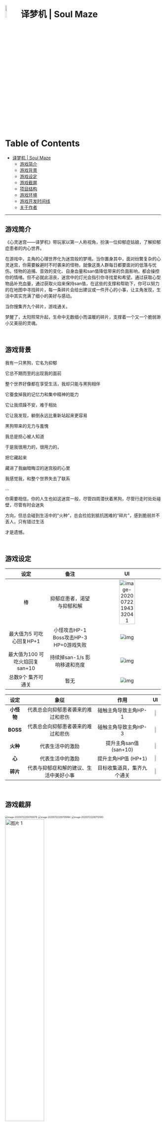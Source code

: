 # <img src="https://upload-images.jianshu.io/upload_images/12014150-8d87ea479e20bb51.png?imageMogr2/auto-orient/strip%7CimageView2/2/w/1240" width="10%;" />译梦机 | Soul Maze

Table of Contents
=================

   * [译梦机 | Soul Maze](#译梦机--soul-maze)
      * [游戏简介](#游戏简介)
      * [游戏背景](#游戏背景)
      * [游戏设定](#游戏设定)
      * [游戏截屏](#游戏截屏)
      * [项目结构](#项目结构)
      * [游戏环境](#游戏环境)
      * [游戏开发时间线](#游戏开发时间线)
      * [关于作者](#关于作者)

------

## 游戏简介

《心灵迷宫——译梦机》带玩家以第一人称视角，扮演一位抑郁症姑娘，了解抑郁症患者的内心世界。

在游戏中，主角的心理世界化为迷宫般的梦境。当你置身其中，面对纷繁复杂的心灵迷宫，你需要躲避时不时袭来的怪物，就像这类人群每日都要面对的低落与忧伤。怪物的追捕、音效的变化、自身血量和san值降低带来的负面影响，都会操控你的情绪。但不必就此沮丧，迷宫中的灯光会指引你寻找爱和希望。通过获取心型物品补充血量，通过获取火焰来保持san值，在这些的支撑和帮助下，你可以努力的在地图中寻找碎片，每一条碎片会给出建议或一件开心的小事，让主角发现，生活中其实充满了细小的美好与感动。

当你搜集齐九个碎片，游戏通关。

梦醒了，太阳照常升起，生命中无数细小而温暖的碎片，支撑着一个又一个脆弱渺小又美丽的灵魂。

<br/>

## 游戏背景

我有一只黑狗，它名为抑郁

它总不期而至的出现我的面前

整个世界好像都在享受生活，我却只能与黑狗相伴

它蚕食掉我的记忆力和集中精神的能力

它让我烦躁不安，难于相处

它让我发现，躺倒永远比重新站起来更容易

黑狗带来的无力与羞愧

我总是担心被人知道

于是我很用力的，很用力的，

把它藏起来

藏进了我幽暗晦涩的迷宫般的心里

我感觉我，和整个世界失去了联系

...

你需要相信，你的人生也如这迷宫一般，尽管四周潜伏着黑狗，尽管行走时处处碰壁，尽管有时会迷失

方向，但总会碰到生活中的“火种”，总会捡拾到抵抗困难的“碎片”，感到脆弱并不丢人，只有错过生活

才是遗憾。

<br/>

## 游戏设定

|            **设定**             |                 **备注**                 |                            **UI**                            |
| :-----------------------------: | :--------------------------------------: | :----------------------------------------------------------: |
|               椿                |        抑郁症患者，渴望与抑郁和解        | <img src="https://upload-images.jianshu.io/upload_images/12014150-c22943895023d042.png?imageMogr2/auto-orient/strip%7CimageView2/2/w/1240" alt="image-20200722194332041" width="50%;" /> |
|    最大值为5  可吃心回复HP+1    | 小怪攻击HP-1  Boss攻击HP-3  HP=0游戏失败 | ![img](https://upload-images.jianshu.io/upload_images/12014150-8fc43fff9cd6c731.jpg?imageMogr2/auto-orient/strip%7CimageView2/2/w/1240) |
| 最大值为100  可吃火焰回复san+10 |      持续掉san-1/s  影响移速和亮度       | ![img](https://upload-images.jianshu.io/upload_images/12014150-7cfda97c83538882.jpg?imageMogr2/auto-orient/strip%7CimageView2/2/w/1240) |
|       总数9个  集齐可通关       |                   暂无                   | ![img](https://upload-images.jianshu.io/upload_images/12014150-77ffeb10cb4925d7.jpg?imageMogr2/auto-orient/strip%7CimageView2/2/w/1240) |

|    设定    |                  象征                  |            作用            |                              UI                              |
| :--------: | :------------------------------------: | :------------------------: | :----------------------------------------------------------: |
| **小怪物** |   代表总会向抑郁患者袭来的难过和悲伤   |    碰触主角导致主角HP-1    | <img src="https://upload-images.jianshu.io/upload_images/12014150-a8ba103d0df9c24d.png?imageMogr2/auto-orient/strip%7CimageView2/2/w/1240" width="30%" /> |
|  **BOSS**  |   代表总会向抑郁患者袭来的难过和悲伤   |    碰触主角导致主角HP-3    | <img src="https://upload-images.jianshu.io/upload_images/12014150-6952753a3e3fb598.png?imageMogr2/auto-orient/strip%7CimageView2/2/w/1240" width="30%" /> |
|  **火种**  |            代表生活中的激励            |   提升主角san值 (san+10)   | <img src="https://upload-images.jianshu.io/upload_images/12014150-9e32785784fa5203.png?imageMogr2/auto-orient/strip%7CimageView2/2/w/1240" width="30%" /> |
|   **心**   |            代表生活中的激励            |    提升主角HP值 (HP+1)     | <img src="https://upload-images.jianshu.io/upload_images/12014150-65c9187375180f5a.png?imageMogr2/auto-orient/strip%7CimageView2/2/w/1240" width="30%" /> |
|  **碎片**  | 代表与抑郁症和解的建议、生活中美好小事 | 目标收集道具，集齐九个通关 | <img src="https://upload-images.jianshu.io/upload_images/12014150-3cf867af03a2db68.png?imageMogr2/auto-orient/strip%7CimageView2/2/w/1240" width="30%" /> |

<br/>

## 游戏截屏

<img src="https://upload-images.jianshu.io/upload_images/12014150-1d6d5ec736410806.png?imageMogr2/auto-orient/strip%7CimageView2/2/w/1240" alt="image-20200722200700079" style="zoom:50%;" align="center" />

<img src="/Users/doublez/Developer/Digital Media/Soul-Maze/README.assets/image-20200722200705894.png" alt="image-20200722200705894" style="zoom:50%;" align="center" />

<img src="https://upload-images.jianshu.io/upload_images/12014150-76d2bc2a5b95d309.png?imageMogr2/auto-orient/strip%7CimageView2/2/w/1240" alt="image-20200722200712083" style="zoom:50%;" align="center" />

<img src="https://upload-images.jianshu.io/upload_images/12014150-7df5d1370cea4b67.PNG?imageMogr2/auto-orient/strip%7CimageView2/2/w/1240" alt="图片 1" width="50%;" align="center" />

<br/>

## 项目结构

- `Assets/` `Packages/` `ProjectSettings/`: Unity工程
- `doc/`
  - [《译梦机》游戏设计文档](https://github.com/doubleZ0108/Soul-Maze/blob/master/doc/《译梦机》游戏设计文档.pdf)
  - [游戏程序与设计期末项目开题说明](https://github.com/doubleZ0108/Soul-Maze/blob/master/doc/游戏程序与设计期末项目开题说明_含批注.pdf)
  - [Game Program and Design Final Project Brief Introduction](https://github.com/doubleZ0108/Soul-Maze/blob/master/doc/Game_Program_and_Design_Final_Project_Brief_Introduction.pdf)
  - [游戏背景](https://github.com/doubleZ0108/Soul-Maze/blob/master/doc/background.pdf)
  - [游戏逻辑](https://github.com/doubleZ0108/Soul-Maze/blob/master/doc/logic.md)
- `pre/`
  - [游戏展示](https://github.com/doubleZ0108/Soul-Maze/blob/master/pre/presentation.pdf)
- `logo.png`

<br/>

## 游戏环境

- **运行系统**
  - Windows 10
  - macOS Catalina 10.15+
- **开发引擎**：Unity 2019.3.14f1
- **开发语言**：C#

<br/>

## 游戏开发时间线

<img src="https://upload-images.jianshu.io/upload_images/12014150-1c41ec0a903aac56.png?imageMogr2/auto-orient/strip%7CimageView2/2/w/1240" alt="image-20200722195227660" width="80%;" />

| **姓名**          | **日期**   | **推进**                             | **协作形式**       |
| ----------------- | ---------- | ------------------------------------ | ------------------ |
| **全体**          | 3.21       | 确定游戏选题                         | 线上会议           |
| **张喆**          | 3.25       | 游戏项目开题报告v1.0                 | 个人完成           |
| **李文玥 张靖萌** | 3.31       | 游戏项目开题报告修订v2.0             | 合作完成           |
| **李文玥 张靖萌** | 4.1        | 游戏项目开题报告（英文版）           | 合作完成           |
| **全体**          | 4.8        | 游戏框架制定v1.0                     | 线上会议           |
| **张喆**          | 4.8～5.1   | 游戏人物初稿制作                     | 个人完成           |
| **李文玥 张靖萌** | 4.8～5.1   | 游戏场景初稿制                       | 合作完成           |
| **陈开昕**        | 5.2        | 确定游戏美术风格（lowpoly）          | 个人完成           |
| **全体**          | 5.8        | 第一次合并 修正游戏设计              | 线上会议           |
| **全体**          | 5.18       | Demo通过测试 正式开发 创建github仓库 | 线上会议           |
| **张喆**          | 5.20～5.28 | 人物和AI制作                         | 个人完成           |
| **陈开昕**        | 5.20～5.28 | 地图优化 相机制作                    | 个人完成           |
| **李文玥 张靖萌** | 5.20～5.28 | UI制作                               | 合作完成           |
| **李文玥 张靖萌** | 6.15       | 游戏故事线完善                       | 合作完成           |
| **全体**          | 6.17       | 项目第一次展示 老师答疑              | 线上会议           |
| **全体**          | 6.18～6.20 | 游戏完善                             | 合作完成           |
| **全体**          | 6.20～6.23 | 游戏测试 游戏部署                    | 线上会议  合作完成 |
| **李文玥**        | 6.21       | 确立文档大致框架，制定项目文档v1.0   | 个人完成           |
| **张靖萌**        | 6.22       | 游戏MV剪辑                           | 个人完成           |
| **陈开昕**        | 6.22       | 游戏声音制作 游戏美化                | 个人完成           |
| **张喆**          | 6.22       | 游戏性能优化                         | 个人完成           |
| **张喆**          | 6.24       | 答辩ppt制作                          | 个人完成           |
| **全体**          | 6.24       | 项目文档完善，制定项目文档v2.0       | 合作完成           |

<img src="https://upload-images.jianshu.io/upload_images/12014150-a26108387bb6b7e9.png?imageMogr2/auto-orient/strip%7CimageView2/2/w/1240" alt="image-20200722195152619" width="80%;" />

<br/>

## 关于作者

|  姓名  |  团队职责  |                           主要工作                           |         邮箱          |
| :--------: | :--------: | :-------------------------------------------------: | :-------------------: |
|  张喆  | 项目组组长 | 项目确立、人物制作、AI制作、各部分拼接、游戏性能优化、部分算法实现 | dbzdbz@tongji.edu.cn  |
| 陈开昕 |  美术指导  |       相机制作、美术资源收集处理、场景优化、小地图制作       | 1753188@tongji.edu.cn |
| 李文玥 |  文档组长  |           项目背景、UI制作、引导关卡制作、游戏文档           | 1750803@tongji.edu.cn |
| 张靖萌 | 故事线组长 |           项目背景、UI制作、项目故事线、游戏MV剪辑           | 1753498@tongji.edu.cn |